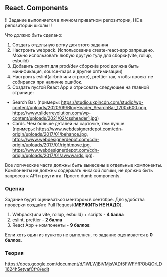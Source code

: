 ## React. Components

!! Задание выполняется в личном приватном репозитории, НЕ в репозитории школы !!

Что должно быть сделано:

1. Создать отдельную ветку для этого задания
2. Настроить webpack. Использование create-react-app запрещено. Можно использовать любую другую тулу для сборки(vite, rollup, esbuild)
3. Добавить скрипт для prod/dev сборки(в prod должна быть минификация, source-maps и другие оптимизации)
4. Настроить eslint(airbnb или строже), prettier так, чтобы проект не собирался при наличие ошибок.
5. Создать пустой React App и отрисовать следующее на главной странице:

- Search Bar.
  (примеры: https://studio.uxpincdn.com/studio/wp-content/uploads/2020/09/BlogHeader_SearchBar_1200x600.png, https://www.sliderrevolution.com/wp-content/uploads/2021/02/cssheader1.jpg)
- Cards. Чем больше деталей на карточке, тем лучше.  
  (примеры: https://www.webdesignerdepot.com/cdn-origin/uploads/2017/01/behance.jpg, https://www.webdesignerdepot.com/cdn-origin/uploads/2017/01/rightmove.jpg, https://www.webdesignerdepot.com/cdn-origin/uploads/2017/01/awwwards.jpg).

Все логические части должны быть вынесены в отдельные компоненты.
Компоненты не должны содержать никакой логики, не должно быть запросов к API и роутинга. Просто dumb components.

### Оценка

Задание будет оцениваться ментором в сентябре. Для удобства проверки создайте Pull Request(**МЕРЖИТЬ НЕ НАДО**).

1. Webpack(или vite, rollup, esbuild) + scripts - **4 балла**
2. eslint, prettier - **2 балла**
3. React App + компоненты - **9 баллов**

Если хоть один из пунктов не выполнен, то задание оценивается в **0 баллов**.

### Теория

https://docs.google.com/document/d/1WLWjBiVMjsVADf5FWFYfPObQOrLD1624h5etyafCfr8/edit
